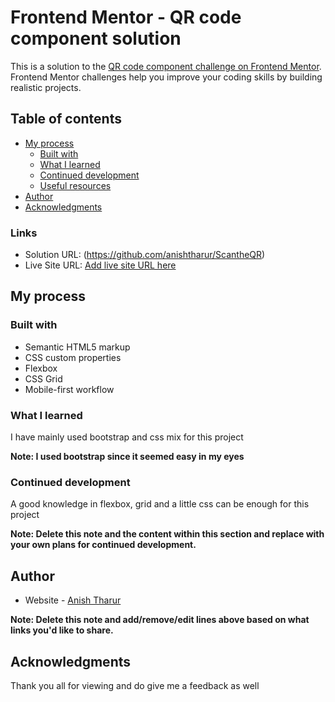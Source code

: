 # Frontend Mentor - QR code component solution

This is a solution to the [QR code component challenge on Frontend Mentor](https://www.frontendmentor.io/challenges/qr-code-component-iux_sIO_H). Frontend Mentor challenges help you improve your coding skills by building realistic projects.

## Table of contents

- [My process](#my-process)
  - [Built with](#built-with)
  - [What I learned](#what-i-learned)
  - [Continued development](#continued-development)
  - [Useful resources](#useful-resources)
- [Author](#author)
- [Acknowledgments](#acknowledgments)

### Links

- Solution URL: (https://github.com/anishtharur/ScantheQR)
- Live Site URL: [Add live site URL here](https://your-live-site-url.com)

## My process

### Built with

- Semantic HTML5 markup
- CSS custom properties
- Flexbox
- CSS Grid
- Mobile-first workflow

### What I learned

I have mainly used bootstrap and css mix for this project

**Note: I used bootstrap since it seemed easy in my eyes**

### Continued development

A good knowledge in flexbox, grid and a little css can be enough for this project

**Note: Delete this note and the content within this section and replace with your own plans for continued development.**

## Author

- Website - [Anish Tharur](https://www.linkedin.com/in/anish-tharur-83a04313a/)

**Note: Delete this note and add/remove/edit lines above based on what links you'd like to share.**

## Acknowledgments

Thank you all for viewing and do give me a feedback as well
